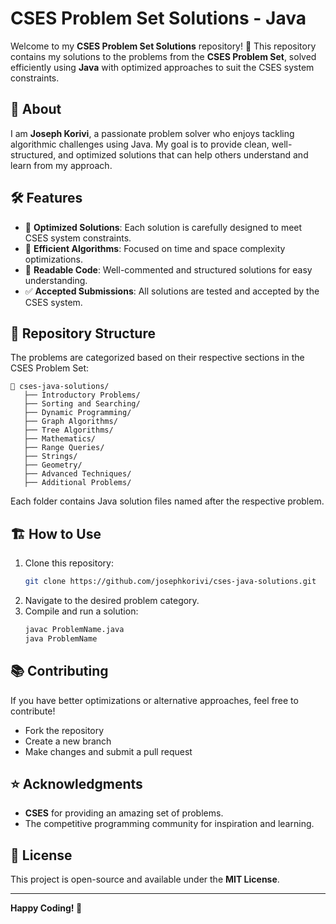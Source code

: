 # CSES Problem Set Solutions - Java

Welcome to my **CSES Problem Set Solutions** repository! 🚀 This repository contains my solutions to the problems from the **CSES Problem Set**, solved efficiently using **Java** with optimized approaches to suit the CSES system constraints.

## 📌 About
I am **Joseph Korivi**, a passionate problem solver who enjoys tackling algorithmic challenges using Java. My goal is to provide clean, well-structured, and optimized solutions that can help others understand and learn from my approach.

## 🛠️ Features
- 📝 **Optimized Solutions**: Each solution is carefully designed to meet CSES system constraints.
- 🚀 **Efficient Algorithms**: Focused on time and space complexity optimizations.
- 📖 **Readable Code**: Well-commented and structured solutions for easy understanding.
- ✅ **Accepted Submissions**: All solutions are tested and accepted by the CSES system.

## 📂 Repository Structure
The problems are categorized based on their respective sections in the CSES Problem Set:
```
📁 cses-java-solutions/
   ├── Introductory Problems/
   ├── Sorting and Searching/
   ├── Dynamic Programming/
   ├── Graph Algorithms/
   ├── Tree Algorithms/
   ├── Mathematics/
   ├── Range Queries/
   ├── Strings/
   ├── Geometry/
   ├── Advanced Techniques/
   ├── Additional Problems/
```
Each folder contains Java solution files named after the respective problem.

## 🏗️ How to Use
1. Clone this repository:
   ```bash
   git clone https://github.com/josephkorivi/cses-java-solutions.git
   ```
2. Navigate to the desired problem category.
3. Compile and run a solution:
   ```bash
   javac ProblemName.java
   java ProblemName
   ```

## 📚 Contributing
If you have better optimizations or alternative approaches, feel free to contribute!
- Fork the repository
- Create a new branch
- Make changes and submit a pull request

## ⭐ Acknowledgments
- **CSES** for providing an amazing set of problems.
- The competitive programming community for inspiration and learning.

## 📝 License
This project is open-source and available under the **MIT License**.

---
**Happy Coding! 🚀**

